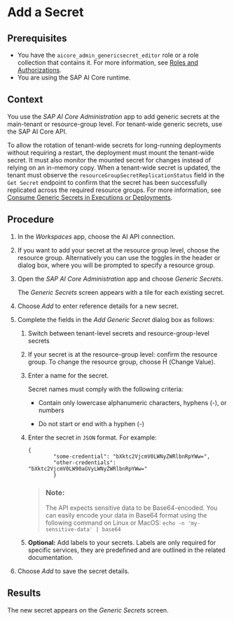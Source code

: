 <!-- loioe5cce06c8662434abaee27e77b748259 -->

<link rel="stylesheet" type="text/css" href="css/sap-icons.css"/>

# Add a Secret



<a name="loioe5cce06c8662434abaee27e77b748259__prereq_bsm_2mx_rxb"/>

## Prerequisites

-   You have the `aicore_admin_genericsecret_editor` role or a role collection that contains it. For more information, see [Roles and Authorizations](https://help.sap.com/docs/ai-launchpad/sap-ai-launchpad/roles-and-authorizations).
-   You are using the SAP AI Core runtime.



<a name="loioe5cce06c8662434abaee27e77b748259__context_k5q_fmx_rxb"/>

## Context

You use the *SAP AI Core Administration* app to add generic secrets at the main-tenant or resource-group level. For tenant-wide generic secrets, use the SAP AI Core API.

To allow the rotation of tenant-wide secrets for long-running deployments without requiring a restart, the deployment must mount the tenant-wide secret. It must also monitor the mounted secret for changes instead of relying on an in-memory copy. When a tenant-wide secret is updated, the tenant must observe the `resourceGroupSecretReplicationStatus` field in the `Get Secret` endpoint to confirm that the secret has been successfully replicated across the required resource groups. For more information, see [Consume Generic Secrets in Executions or Deployments](https://help.sap.com/docs/AI_CORE/2d6c5984063c40a59eda62f4a9135bee/185a3245692542a78bfeff87220410c6.html).



<a name="loioe5cce06c8662434abaee27e77b748259__steps_qcc_gmx_rxb"/>

## Procedure

1.  In the *Workspaces* app, choose the AI API connection.

2.  If you want to add your secret at the resource group level, choose the resource group. Alternatively you can use the toggles in the header or dialog box, where you will be prompted to specify a resource group.

3.  Open the *SAP AI Core Administration* app and choose *Generic Secrets*.

    The *Generic Secrets* screen appears with a tile for each existing secret.

4.  Choose *Add* to enter reference details for a new secret.

5.  Complete the fields in the *Add Generic Secret* dialog box as follows:

    1.  Switch between tenant-level secrets and resource-group-level secrets

    2.  If your secret is at the resource-group level: confirm the resource group. To change the resource group, choose <span class="SAP-icons-V5"></span> \(Change Value\).

    3.  Enter a name for the secret.

        Secret names must comply with the following criteria:

        -   Contain only lowercase alphanumeric characters, hyphens \(-\), or numbers

        -   Do not start or end with a hyphen \(-\)


    4.  Enter the secret in `JSON` format. For example:

        ```
        {
        		"some-credential": "bXktc2VjcmV0LWNyZWRlbnRpYWw=",
        		"other-credentials": "bXktc2VjcmV0LW90aGVyLWNyZWRlbnRpYWw="
        		}
        ```

        > ### Note:  
        > The API expects sensitive data to be Base64-encoded. You can easily encode your data in Base64 format using the following command on Linux or MacOS: `echo -n 'my-sensitive-data' | base64`

    5.  **Optional:** Add labels to your secrets. Labels are only required for specific services, they are predefined and are outlined in the related documentation.


6.  Choose *Add* to save the secret details.




<a name="loioe5cce06c8662434abaee27e77b748259__result_s1w_gmx_rxb"/>

## Results

The new secret appears on the *Generic Secrets* screen.

